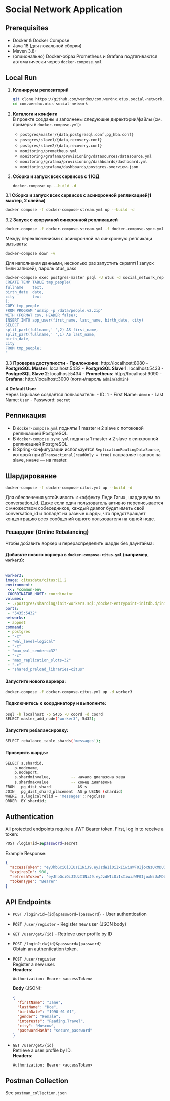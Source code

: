 # Social Network Application

## Prerequisites

- Docker & Docker Compose
- Java 18 (для локальной сборки)
- Maven 3.8+
- (опционально) Docker-образ Prometheus и Grafana подтягиваются автоматически через `docker-compose.yml`

## Local Run

1. **Клонируем репозиторий**
   ```bash
   git clone https://github.com/werdnx/com.werdnx.otus.social-network.git
   cd com.werdnx.otus-social-network
   ```

2. **Каталоги и конфиги**  
   В проекте созданы и заполнены следующие директории/файлы (см. примеры в `docker-compose.yml`):
    - `postgres/master/{data,postgresql.conf,pg_hba.conf}`
    - `postgres/slave1/{data,recovery.conf}`
    - `postgres/slave2/{data,recovery.conf}`
    - `monitoring/prometheus.yml`
    - `monitoring/grafana/provisioning/datasources/datasource.yml`
    - `monitoring/grafana/provisioning/dashboards/dashboard.yml`
    - `monitoring/grafana/dashboards/postgres-overview.json`

3. **Сборка и запуск всех сервисов с 1 ЮД**
   ```bash
   docker-compose up --build -d
   ```
3.1 **Сборка и запуск всех сервисов с асинхронной репликацией(1 мастер, 2 слейва)**
   ```bash
   docker compose -f docker-compose-stream.yml up --build -d
   ```   
3.2 **Запуск с кворумной синхронной репликацией**
   ```bash
   docker-compose -f docker-compose-stream.yml -f docker-compose.sync.yml up -d
   ```
Между переключениями с асинхронной на синхронную репликаци вызывать:
   ```bash
docker-compose down -v
   ```
Для наполнения данными, несколько раз запустить скрипт(1 запуск 1млн записей), пароль otus_pass
   ```bash
docker-compose exec postgres-master psql -U otus -d social_network_rep -c "
CREATE TEMP TABLE tmp_people(
fullname    text,
birth_date  date,
city        text
);
COPY tmp_people
FROM PROGRAM 'unzip -p /data/people.v2.zip'
WITH (FORMAT csv, HEADER false);
INSERT INTO app_user(first_name, last_name, birth_date, city)
SELECT
split_part(fullname,' ',2) AS first_name,
split_part(fullname,' ',1) AS last_name,
birth_date,
city
FROM tmp_people;
"
   ```

3.3 **Проверка доступности**
    - **Приложение**: http://localhost:8080
    - **PostgreSQL Master**: localhost:5432
    - **PostgreSQL Slave 1**: localhost:5433
    - **PostgreSQL Slave 2**: localhost:5434
    - **Prometheus**: http://localhost:9090
    - **Grafana**: http://localhost:3000  (логин/пароль `admin`/`admin`)

4 **Default User**  
   Через Liquibase создаётся пользователь:
    - ID: `1`
    - First Name: `Admin`
    - Last Name: `User`
    - Password: `secret`

## Репликация

- В `docker-compose.yml` подняты 1 master и 2 slave с потоковой репликацией PostgreSQL.
- В `docker-compose.sync.yml` подняты 1 master и 2 slave с синхронной репликацией PostgreSQL.
- В Spring-конфигурации используется `ReplicationRoutingDataSource`, который при `@Transactional(readOnly = true)` направляет запрос на slave, иначе — на master.

## Шардирование
   ```bash
   docker-compose -f docker-compose-citus.yml up --build -d
   ```

Для обеспечения устойчивость к «эффекту Леди Гаги», шардируем по conversation_id.
Даже если один пользователь активно переписывается с множеством собеседников, 
каждый диалог будет иметь свой conversation_id и попадёт на разные шарды, что предотвращает концентрацию всех сообщений одного пользователя на одной ноде.
### Решардинг (Online Rebalancing)

Чтобы добавить воркер и перераспределить шарды без даунтайма:

#### Добавьте нового воркера в `docker-compose-citus.yml` (например, `worker3`):
   ```yaml

worker3:
  image: citusdata/citus:11.2
  environment:
    <<: *common-env
    COORDINATOR_HOST: coordinator
  volumes:
    - ./postgres/sharding/init-workers.sql:/docker-entrypoint-initdb.d/init-workers.sql
  ports:
    - "5435:5432"
  networks:
    - appnet
  command:
    - postgres
    - "-c"
    - "wal_level=logical"
    - "-c"
    - "max_wal_senders=32"
    - "-c"
    - "max_replication_slots=32"
    - "-c"
    - "shared_preload_libraries=citus"
  ```
#### Запустите нового воркера:
   ```bash
docker-compose -f docker-compose-citus.yml up -d worker3
   ```
#### Подключитесь к координатору и выполните:
   ```bash
psql -h localhost -p 5435 -U coord -d coord
SELECT master_add_node('worker3', 5432);
   ```
#### Запустите ребалансировку:
   ```bash
SELECT rebalance_table_shards('messages');
   ```
#### Проверить шарды:
   ```bash
SELECT s.shardid,
       p.nodename,
       p.nodeport,
       s.shardminvalue,         -- начало диапазона хеша
       s.shardmaxvalue          -- конец диапазона
FROM   pg_dist_shard            AS s
JOIN   pg_dist_shard_placement  AS p USING (shardid)
WHERE  s.logicalrelid = 'messages'::regclass
ORDER  BY shardid;
   ```

## Authentication

All protected endpoints require a JWT Bearer token. First, log in to receive a token:

```bash
POST /login?id=1&password=secret
```

Example Response:
```json
{
  "accessToken": "eyJhbGciOiJIUzI1NiJ9.eyJzdWIiOiIxIiwiaWF0IjoxNzUxMDU3NTY3LCJleHAiOjE3NTEwNTg0Njd9.kkdqsyB-pIRRGLDxhxM8mO4d-LaDgqUxdvOUu9qaYF4",
  "expiresIn": 900,
  "refreshToken": "eyJhbGciOiJIUzI1NiJ9.eyJzdWIiOiIxIiwiaWF0IjoxNzUxMDU3NTY3LCJleHAiOjE3NTE2NjIzNjd9.dnUfEgpIzlUr3dc9yNJzeOsXkN7-BMmsXP3RmferrHw",
  "tokenType": "Bearer"
}
```

## API Endpoints

- `POST /login?id={id}&password={password}` - User authentication
- `POST /user/register` - Register new user (JSON body)
- `GET /user/get/{id}` - Retrieve user profile by ID
- `POST /login?id={id}&password={password}`  
  Obtain an authentication token.

- `POST /user/register`  
  Register a new user.  
  **Headers**:
  ```
  Authorization: Bearer <accessToken>
  ```  
  **Body** (JSON):
  ```json
  {
    "firstName": "Jane",
    "lastName": "Doe",
    "birthDate": "1990-01-01",
    "gender": "Female",
    "interests": "Reading,Travel",
    "city": "Moscow",
    "passwordHash": "secure_password"
  }
  ```

- `GET /user/get/{id}`  
  Retrieve a user profile by ID.  
  **Headers**:
  ```
  Authorization: Bearer <accessToken>
  ```

## Postman Collection

See `postman_collection.json`
